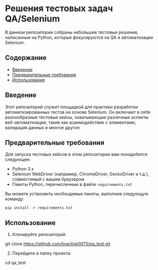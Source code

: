 # Решения тестовых задач QA/Selenium

В данном репозитории собраны небольшие тестовые решения, написанные на Python, которые фокусируются на QA и автоматизации Selenium.

## Содержание
- [Введение](#введение)
- [Предварительные требования](#предварительные-требования)
- [Использование](#использование)

## Введение
Этот репозиторий служит площадкой для практики разработки автоматизированных тестов на основе Selenium. Он включает в себя разнообразные тестовые кейсы, охватывающие различные аспекты веб-автоматизации, такие как взаимодействие с элементами, валидация данных и многое другое.

## Предварительные требования
Для запуска тестовых кейсов в этом репозитории вам понадобится следующее:

- Python 3.x
- Selenium WebDriver (например, ChromeDriver, GeckoDriver и т.д.), совместимый с вашим браузером
- Пакеты Python, перечисленные в файле `requirements.txt`

Вы можете установить необходимые пакеты, выполнив следующую команду:

`pip install -r requirements.txt`


## Использование
1. Клонируйте репозиторий:

git clone https://github.com/Inactive0073/qa_test.git


2. Перейдите в папку проекта:

cd qa_test